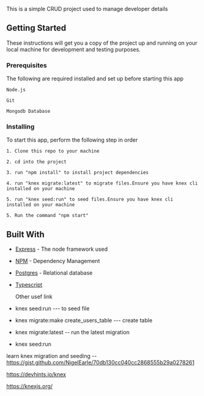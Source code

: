 

This is a simple CRUD project used to manage developer details

## Getting Started

These instructions will get you a copy of the project up and running on your local machine for development and testing purposes.

### Prerequisites

The following are required installed and set up before starting this app

```
Node.js
```
```
Git 
```
```
Mongodb Database
```

### Installing

To start this app, perform the following step in order

```
1. Clone this repo to your machine 
```

```
2. cd into the project
```

```
3. run "npm install" to install project dependencies
```

```
4. run "knex migrate:latest" to migrate files.Ensure you have knex cli installed on your machine
```

```
5. run "knex seed:run" to seed files.Ensure you have knex cli installed on your machine
```

```
5. Run the command "npm start"
```


## Built With

* [Express](http://www.express.io) - The node framework used
* [NPM](https://npm.org/) - Dependency Management
* [Postgres](https://www.postgresql.org/) - Relational database

* [Typescript](https://www.typescriptlang.org/)

  
  Other usef link


 * knex seed:run --- to seed file
 * knex migrate:make create_users_table --- create table 
  * knex migrate:latest -- run the latest migration

  * knex seed:run

  learn knex migration and seeding -- https://gist.github.com/NigelEarle/70db130cc040cc2868555b29a0278261

  https://devhints.io/knex

  https://knexjs.org/
